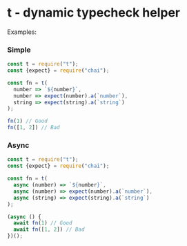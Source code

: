 # t - dynamic typecheck helper

Examples:

### Simple

```javascript
const t = require("t");
const {expect} = require("chai");

const fn = t(
  number => `${number}`,
  number => expect(number).a(`number`),
  string => expect(string).a(`string`)
);

fn(1) // Good
fn([1, 2]) // Bad
```
### Async

```javascript
const t = require("t");
const {expect} = require("chai");

const fn = t(
  async (number) => `${number}`,
  async (number) => expect(number).a(`number`),
  async (string) => expect(string).a(`string`)
);

(async () {
  await fn(1) // Good
  await fn([1, 2]) // Bad
})();
```
